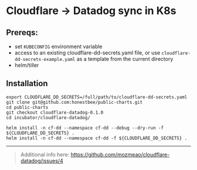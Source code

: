 # Cloudflare -> Datadog sync in K8s

## Prereqs:

- set `KUBECONFIG` environment variable
- access to an existing cloudflare-dd-secrets.yaml file, or use `cloudflare-dd-secrets-example.yaml`
as a template from the current directory
- helm/tiller

## Installation

```
export CLOUDFLARE_DD_SECRETS=/full/path/to/cloudflare-dd-secrets.yaml
git clone git@github.com:honestbee/public-charts.git
cd public-charts
git checkout cloudflare-datadog-0.1.0
cd incubator/cloudflare-datadog/

helm install -n cf-dd --namespace cf-dd --debug --dry-run -f ${CLOUDFLARE_DD_SECRETS} .
helm install -n cf-dd --namespace cf-dd -f ${CLOUDFLARE_DD_SECRETS} .
```

---

> Additional info here: https://github.com/mozmeao/cloudflare-datadog/issues/4
